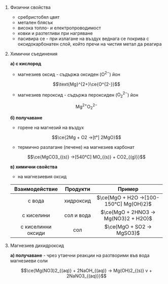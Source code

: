 1. Физични свойства
	- сребристобял цвят
	- метален блясък
	- висока топло- и електропроводимост 
	- ковки и разтегливи при нагряване
	- пасивира се - при излагане на въздух веднага се покрива с оксидокарбонатен слой, който пречи на чистия метал да реагира

2. Химични съединения
	
	**а) с кислород**
	- магнезиев оксид - съдържа оксиден ($\text{O}^{2-}$) йон
	
	$$\text{Mg}^{2+}\ce{O^{2-}}$$
	
	- магнезиев пероксид - съдържа пероксиден ($\text{O}_2^{2-}$) йон
	
	$$\text{Mg}^{2+}\text{O}_2^{2-}$$
	
	**б) получаване**
	- горене на магнезий на въздух
	
	$$\ce{2Mg + O2 ->[t°] 2MgO}$$
	
	- термично разлагане (печене) на магнезиев карбонат
	
	$$\ce{MgCO3_{(s)} ->[540°C] MO_{(s)} + CO2_{(g)}}$$
	
	**в) химични свойства**
	- на магнезиевия оксид
	
	|Взаимодействие|Продукти|Пример|
	|:--:|:--:|:--:|
	|с вода|хидроксид|$\ce{MgO + H2O ->[100-150°C] Mg(OH)2}$|
	|с киселини|сол и вода|$\ce{MgO + 2HNO3 -> Mg(NO3)2 + H2O}$|
	|с киселинни оксиди|сол|$\ce{MgO + SO2 -> MgSO3}$|

4. Магнезиев дихидроксид
	
	**а) получаване** - чрез утаечни реакции на разтворими във вода магнезиеви соли
	
	$$\ce{Mg(NO3)2_{(aq)} + 2NaOH_{(aq)} -> Mg(OH)2_{(s)} v + 2NaNO3_{(aq)}}$$
